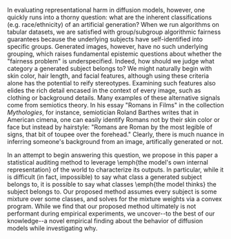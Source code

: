 In evaluating representational harm in diffusion models, however, one quickly runs into a thorny question: what are the inherent classifications (e.g. race/ethnicity) of an artificial generation? When we run algorithms on tabular datasets, we are satisfied with group/subgroup algorithmic fairness guarantees because the underlying subjects have self-identified into specific groups. Generated images, however, have no such underlying grouping, which raises fundamental epistemic questions about whether the "fairness problem" is underspecified. Indeed, how should we judge what category a generated subject belongs to? We might naturally begin with skin color, hair length, and facial features, although using these criteria alone has the potential to reify stereotypes. Examining such features also elides the rich detail encased in the context of every image, such as clothing or background details. Many examples of these alternative signals come from semiotics theory. In his essay "Romans in Films" in the collection *Mythologies*, for instance, semiotician Roland Barthes writes that in American cimena, one can easily identify Romans not by their skin color or face but instead by hairstyle: "Romans are Roman by the most legible of signs, that bit of toupee over the forehead." Clearly, there is much nuance in inferring someone's background from an image, artifically generated or not. 

In an attempt to begin answering this question, we propose in this paper a statistical auditing method to leverage \emph{the model's own internal representation} of the world to characterize its outputs. In particular, while it is difficult (in fact, impossible) to say what class a generated subject belongs to, it is possible to say what classes \emph{the model thinks} the subject belongs to. Our proposed method assumes every subject is some mixture over some classes, and solves for the mixture weights via a convex program. While we find that our proposed method ultimately is not performant during empirical experiments, we uncover--to the best of our knowledge--a novel empirical finding about the behavior of diffusion models while investigating why. 
